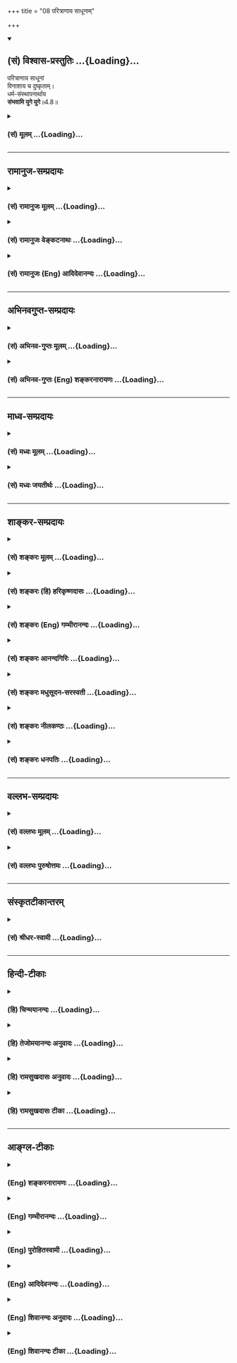 +++
title = "08 परित्राणाय साधूनाम्"

+++
<div class="js_include" newlevelforh1="2" title="(सं) विश्वास-प्रस्तुतिः" unfilled url="/purANam_vaiShNavam/mahAbhAratam/06-bhIShma-parva/03-bhagavad-gItA-parva/saMskRtam/vishvAsa-prastutiH/04_jnAna-yogaH_brahmArp/08_paritrANAya_sAdhU.md">
<details open><summary><h2>(सं) विश्वास-प्रस्तुतिः ...{Loading}...</h2></summary>

परित्राणाय साधूनां  
विनाशाय च दुष्कृताम्।  
धर्म-संस्थापनार्थाय  
**संभवामि युगे युगे**॥4.8॥
</details>
</div>
<div class="js_include collapsed" newlevelforh1="3" title="(सं) मूलम्" unfilled url="/purANam_vaiShNavam/mahAbhAratam/06-bhIShma-parva/03-bhagavad-gItA-parva/saMskRtam/mUlam/04_jnAna-yogaH_brahmArp/08_paritrANAya_sAdhU.md">
<details><summary><h3>(सं) मूलम् ...{Loading}...</h3></summary>

परित्राणाय साधूनां विनाशाय च दुष्कृताम्।  
धर्मसंस्थापनार्थाय संभवामि युगे युगे।।4.8।।
</details>
</div>


_________________
## रामानुज-सम्प्रदायः
<div class="js_include collapsed" newlevelforh1="3" title="(सं) रामानुजः मूलम्" unfilled url="/purANam_vaiShNavam/mahAbhAratam/06-bhIShma-parva/03-bhagavad-gItA-parva/saMskRtam/rAmAnujaH/mUlam/04_jnAna-yogaH_brahmArp/08_paritrANAya_sAdhU.md">
<details><summary><h3>(सं) रामानुजः मूलम् ...{Loading}...</h3></summary>

।।4.8।। साधव उक्तलक्षणधर्मशीला वैष्णवाग्रेसरा मत्समाश्रयणे प्रवृत्ता
मन्नामकर्मस्वरूपाणाम् अवाङ्मनसगोचरतया मद्दर्शनाद् ऋते
स्वात्मधारणपोषणादिसुखम् अलभमाना अणुमात्रकालम् अपि कल्पसहस्रं मन्वानाः
प्रशिथिलसर्वगात्रा भवेयुः इति मत्स्वरूपचेष्टितावलोकनालापादिदानेन तेषां
**परित्राणाय** तद्विपरीतानां **विनाशाय** च क्षीणस्य वैदिकधर्मस्य
मदाराधनरूपस्य आराध्यस्वरूपप्रदर्शनेन तस्य स्थापनाय च देवमनुष्यादिरूपेण
**युगे युगे संभवामि।** कृतत्रेतादियुगविशेषनियमः अपि नास्ति इत्यर्थः।

</details>
</div>
<div class="js_include collapsed" newlevelforh1="3" title="(सं) रामानुजः वेङ्कटनाथः" unfilled url="/purANam_vaiShNavam/mahAbhAratam/06-bhIShma-parva/03-bhagavad-gItA-parva/saMskRtam/rAmAnujaH/venkaTanAthaH/04_jnAna-yogaH_brahmArp/08_paritrANAya_sAdhU.md">
<details><summary><h3>(सं) रामानुजः वेङ्कटनाथः ...{Loading}...</h3></summary>

  
  
।।4.8।। किमर्थं इति प्रश्नस्योत्तरमुच्यत इत्याह जन्मन इति। साधुशब्दोऽत्र
नासमर्थादिविषयः दुष्कृच्छब्दप्रतियोगिरूपत्वात् अतः
सुकृतिविषयोऽयमित्यभिप्रायेणोक्तं उक्तलक्षणधर्मशीला
इति। उक्तलक्षणशब्देनवेदेनोदितस्य इत्यादि परामृश्यते। ये
पुनरुक्तलक्षणधर्मेण देवतान्तराण्येव उपासते ये च
वैष्णवाःप्रदर्शनविद्यादिन्यायेन तत्तद्देवताविशिष्टवेषेणैव भगवन्तमुपासते
न तेषामवतारप्रदर्शनेऽत्यन्तनिर्बन्धः तत्तद्देवताकञ्चुकितवेषेणैव
तदपेक्षितसकलप्रदानोपपत्तेरित्यभिप्रायेणोक्तं वैष्णवाग्रेसरा इति
भगवद्भक्तवर्या इत्यर्थः। उक्तलक्षणधर्मशीला इतिवैष्णवाग्रेसरा इति
पदाभ्यांन चलति निजवर्णधर्मतो यः वि.पु.3।7।20वर्णाश्रमाचारवता वि.पु.3।8।9
इत्यादि सूचितम्। यथावस्थितमुपायं प्राप्यं चावलम्बमाना इति च फलितम्।
त्राणं हि नामात्रानिष्टनिवर्तनपूर्वकेष्टप्रापणम्।
एवंविधवैष्णवाग्रेसराणामनिष्टश्च भगवदलाभः तत्समाश्रयणपूर्वकं तल्लाभेनैव च
तस्यानिष्टस्य निवर्तनमित्यभिप्रेत्योच्यतेमत्समाश्रयण
इत्यारभ्यआलापादिदानेनेत्यन्तम्। नह्यमीषामन्नपानताम्बूलादिधारणपोषणादिकम्
किन्तुअहं कृष्ण एव सर्वं इत्यभिप्रायेणोच्यतेमद्दर्शनाद्विना
स्वात्मधारणपोषणादिकमलभमाना इति। अदर्शनं चानिष्पन्नयोगावस्थत्वात्। यद्यमी
मत्साक्षात्कारात्पूर्वमल्पं कालं लोचने मीलयित्वा सहेरन् तदाऽहमपि तादृशीं
तेषामवस्थां सहेयापि नत्वेते तथेत्यभिप्रायेणोक्तं
क्षणेत्यादि। त्रुटिर्युगायते त्वामपश्यताम् भाग.10।31।15 इत्यादिकमिह
भाव्यम्। अदर्शनदुःखस्य च चरमावस्थोच्यतेप्रशिथिलसर्वगावा भवेयुरिति।
स्वविश्लेषपरिक्लिष्टानामुज्जीवनाय प्रवृत्तस्य क्रमाद्भक्तानुभाव्याकारा
उच्यन्तेमत्स्वरूपचेष्टितावलोकनालापादिदानेनेति।
नह्यपवर्गसुखादिवदवतारमन्तरेण स्वसङ्कल्पमात्रेणैव तद्दातुं शक्यमिति
भावः। परित्राणाय इत्यत्रोपसर्गेण
विविधानिष्टनिवृत्तिपूर्वकविविधेष्टप्राप्तिः
सूचितेत्यभिप्रायेणमन्नामगुणकर्मेत्यादिकं धारणेत्यादिकं
स्वरूपचेष्टितेत्यादिकं चोक्तम्। स्वरूपमत्र विग्रहः। एवं
साधूनामान्तरभयात्परित्राणमुक्तम् अथ तेषामेव बाह्यभयात्परित्राणमुच्यत
इत्यभिप्रायेणाहतद्विपरीतानां विनाशाय चेति। चकारोऽन्वाचयार्थः।
इदमप्युक्तमन्तरादित्याधिकरणभाष्येसाधवो ह्युपासकाः
तत्परित्राणमेवोद्देश्यम् आनुषङ्गिकस्तु दुष्कृतां विनाशः
सङ्कल्पमात्रेणापि तदुपपत्तेः इति। भागवतानामपराधो हि
दुष्कृत्त्वकाष्ठेत्यभिप्रायेणतद्विपरीतानामित्युक्तम्। रिपूणामपि
वत्सलःमच्छरैस्त्वं रणे शान्तस्ततः पूतो भविष्यसि इतिवद्दुष्कृतामपि विनाशो
नात्यन्तविनाशः किन्तु
वैपरीत्यहेतुभूतराक्षसप्रभृतिशरीरग्रन्थ्यादिविनिवर्तनम् तन्निवृत्तौ च
तेषामपि धार्मिकत्वं सम्भवेदिति सोऽपि धर्मसंस्थापनपर्यवसितः।
मच्छेषभूतमाराधनं मयैव हि स्थापनीयमित्यभिप्रायेणमदाराधनरूपस्येत्युक्तम्।
अनुष्ठानमुखेनोपदेशमुखेन च धर्मप्रवर्तनं व्यासादिद्वाराऽपि शक्यम्
आराध्यरूपप्रदर्शनेन भक्त्युत्पादनमवतारासाधारणप्रयोजनम् परश्शतपरुषवादी
जन्मत्रयशत्रुः शिशुपालोऽपि हि कृष्णदर्शनेन प्रीतिमान्भूत्वा मुक्तिं गत
इत्यभिप्रायेणआराध्यस्वरूपप्रदर्शनेनेत्युक्तम्। रुपौदार्यगुणैः पुंसां
दृष्टिचित्तापहारिणाम् वा.रा.2।3।29 इत्यादि च भाव्यम्। एतेन धर्मस्य
सम्यक्स्थापनं हि स्वपर्यन्ततया स्थापनमित्युक्तं भवति। युगे युगे इति
वीप्सातात्पर्यं व्यनक्तिकृतत्रेतादीति। न तु प्रतियुगमवश्यं सम्भवामि नापि
युगविशेषनिर्बन्ध इति भावः।  
  

</details>
</div>
<div class="js_include collapsed" newlevelforh1="3" title="(सं) रामानुजः (Eng) आदिदेवानन्दः" unfilled url="/purANam_vaiShNavam/mahAbhAratam/06-bhIShma-parva/03-bhagavad-gItA-parva/saMskRtam/rAmAnujaH/english/AdidevAnandaH/04_jnAna-yogaH_brahmArp/08_paritrANAya_sAdhU.md">
<details><summary><h3>(सं) रामानुजः (Eng) आदिदेवानन्दः ...{Loading}...</h3></summary>

4.8 The good are those who follow the Dharma, as defined above. They are
the foremost among the Vaisnavas, who have taken refuge in Me. While My
name, acts and form are inaccessible to speech and thought, these
devotees cannot get support, sustenance etc., for themselves without
perceiving Me. They regard even a moment's time without Me as a thousand
Kalpas. They become broken in every limb because of the separation from
Me. So I am born from age to age in the forms of gods, men etc., for
protecting them by affording them the opportunity to behold My form and
acts and to converse with Me. I am born also for the destruction of
those who are opposed to such devotees and for the restoration of
declining Vedic Dharma, which consists of My worship. The main purpose
of incarnation is the revealing of His adorable form, so that all may
worship Him. The destruction of the wicked is secondary only. There is
no specific restrictions of the Yugas like Krta, Treta etc., for the
appearance of Divine Incarnations.

</details>
</div>


_________________
## अभिनवगुप्त-सम्प्रदायः
<div class="js_include collapsed" newlevelforh1="3" title="(सं) अभिनव-गुप्तः मूलम्" unfilled url="/purANam_vaiShNavam/mahAbhAratam/06-bhIShma-parva/03-bhagavad-gItA-parva/saMskRtam/abhinava-guptaH/mUlam/04_jnAna-yogaH_brahmArp/08_paritrANAya_sAdhU.md">
<details><summary><h3>(सं) अभिनव-गुप्तः मूलम् ...{Loading}...</h3></summary>

।।4.5 4.9।। बहूनि इत्यादि अर्जुन इत्यन्तम्। श्रीभगवान् किल
पूर्णषाड्गुण्यत्वात् शरीरसंपर्कमात्ररहितोऽपि स्थितिकारित्वात् कारुणिकतया
आत्मांशं सृजति। आत्मा पूर्णषाड्गुण्यः अंशः उपकारकत्वेन अप्रधानभूतो +++(N
omit अ)+++ यत्र तत् आत्मांशं शरीरं गृह्णाति इत्यर्थः। अत एवास्य जन्मदिव्यम्
यत आत्ममायया योगप्रज्ञया स्वस्वातन्त्रयशक्त्या +++(omits स्व)+++ आरब्धम् न
कर्मभिः। कर्मापि दिव्यम् फलदानासमर्थत्वात्। यश्चैवमेतत्तत्त्वं वेत्ति
आत्मन्यप्येवमेव मन्यते सोऽवश्यं भगवद्वासुदेवतत्त्वं जानाति।

</details>
</div>
<div class="js_include collapsed" newlevelforh1="3" title="(सं) अभिनव-गुप्तः (Eng) शङ्करनारायणः" unfilled url="/purANam_vaiShNavam/mahAbhAratam/06-bhIShma-parva/03-bhagavad-gItA-parva/saMskRtam/abhinava-guptaH/english/shankaranArAyaNaH/04_jnAna-yogaH_brahmArp/08_paritrANAya_sAdhU.md">
<details><summary><h3>(सं) अभिनव-गुप्तः (Eng) शङ्करनारायणः ...{Loading}...</h3></summary>

4.8 See Comment under 4.9

</details>
</div>


_________________
## माध्व-सम्प्रदायः
<div class="js_include collapsed" newlevelforh1="3" title="(सं) मध्वः मूलम्" unfilled url="/purANam_vaiShNavam/mahAbhAratam/06-bhIShma-parva/03-bhagavad-gItA-parva/saMskRtam/madhvaH/mUlam/04_jnAna-yogaH_brahmArp/08_paritrANAya_sAdhU.md">
<details><summary><h3>(सं) मध्वः मूलम् ...{Loading}...</h3></summary>

।।4.8।। न जन्मनैव परित्राणादि कार्यमिति नियमः। तथापि लीलया स्वभावेन च
यथेष्टचारी। तथा ह्युक्तम् देवस्यैष स्वभावोऽयम्। लोकवत्तु लीलाकैवल्यम्
ब्र.सू.2।1।33क्रीडतो बालकस्येव चेष्टां तस्य निशामय। अरिभयादिव स्वयं
पुराद्व्यवात्सीद्यदनन्तवीर्यः। पूर्णोऽयमस्यान्न न किञ्चिदाप्यं तथापि
सर्वाः कुरुते प्रवृत्तीः। अतो विरुद्धेषुमिमं वदन्ति परावरज्ञा मुनयः
प्रशान्ताः इत्यादि ऋग्वेदखिलेषु।

</details>
</div>
<div class="js_include collapsed" newlevelforh1="3" title="(सं) मध्वः जयतीर्थः" unfilled url="/purANam_vaiShNavam/mahAbhAratam/06-bhIShma-parva/03-bhagavad-gItA-parva/saMskRtam/madhvaH/jayatIrthaH/04_jnAna-yogaH_brahmArp/08_paritrANAya_sAdhU.md">
<details><summary><h3>(सं) मध्वः जयतीर्थः ...{Loading}...</h3></summary>

।।4.8।। परित्राणाय साधूनां इति साधुपरित्राणादिकं भगवदवतारस्य
प्रयोजनमुक्तम् तत्र किं जन्मनैव परित्राणादिकं कार्यमिति नियमः
इत्यपेक्षायामाह **ने**ति। जन्मना विनाऽपि कर्तुं समर्थत्वादिति भावः।
तर्हि किमर्थं जन्मेत्यत आह **तथापी**ति। यथेष्टचारी इच्छयैव तथा चरति
तथेच्छैव किमर्था इत्यत उक्तम् **लीलये**ति। लीलाप्यालस्यपरिहाराद्यर्था न
भवतीत्यत उक्तम् **स्वभावेन चे**ति। अत्रैव प्रमाणान्याह **तथा ही**ति।
अयमेष इयमिच्छा। अत्र प्रवृत्तिषु विरुद्धेषुं लोकविपरीतेच्छुम्।

</details>
</div>


_________________
## शाङ्कर-सम्प्रदायः
<div class="js_include collapsed" newlevelforh1="3" title="(सं) शङ्करः मूलम्" unfilled url="/purANam_vaiShNavam/mahAbhAratam/06-bhIShma-parva/03-bhagavad-gItA-parva/saMskRtam/shankaraH/mUlam/04_jnAna-yogaH_brahmArp/08_paritrANAya_sAdhU.md">
<details><summary><h3>(सं) शङ्करः मूलम् ...{Loading}...</h3></summary>

।।4.8।। **परित्राणाय** परिरक्षणाय **साधूनां** सन्मार्गस्थानाम् **विनाशाय
च दुष्कृतां** पापकारिणाम् किञ्च **धर्मसंस्थापनार्थाय** धर्मस्य सम्यक्
स्थापनं तदर्थं **संभवामि युगे युगे** प्रतियुगम्।। तत्

</details>
</div>
<div class="js_include collapsed" newlevelforh1="3" title="(सं) शङ्करः (हि) हरिकृष्णदासः" unfilled url="/purANam_vaiShNavam/mahAbhAratam/06-bhIShma-parva/03-bhagavad-gItA-parva/saMskRtam/shankaraH/hindI/harikRShNadAsaH/04_jnAna-yogaH_brahmArp/08_paritrANAya_sAdhU.md">
<details><summary><h3>(सं) शङ्करः (हि) हरिकृष्णदासः ...{Loading}...</h3></summary>

।।4.8।। किसलिये सत्मार्गमें स्थित साधुओंका परित्राण अर्थात् ( उनकी )
रक्षा करनेके के लिये पापकर्म करनेवाले दुष्टोंका नाश करनेके लिये और
धर्मकी अच्छी प्रकार स्थापना करनेके लिये मैं युगयुगमें अर्थात् प्रत्येक
युगमें प्रकट हुआ करता हूँ।

</details>
</div>
<div class="js_include collapsed" newlevelforh1="3" title="(सं) शङ्करः (Eng) गम्भीरानन्दः" unfilled url="/purANam_vaiShNavam/mahAbhAratam/06-bhIShma-parva/03-bhagavad-gItA-parva/saMskRtam/shankaraH/english/gambhIrAnandaH/04_jnAna-yogaH_brahmArp/08_paritrANAya_sAdhU.md">
<details><summary><h3>(सं) शङ्करः (Eng) गम्भीरानन्दः ...{Loading}...</h3></summary>

4.8 Paritranaya, for the protection; sadhunam, of the pious, the
followers of the virtuous path; vinasaya, for the destruction; duskrtam,
of the evil-doers, of the sinful ones; and also dharmasamsthapanarthaya,
for establishing virtue fully;-for that purpose, sambhavami, I manifest
Myself; yuge yuge, in every age.

</details>
</div>
<div class="js_include collapsed" newlevelforh1="3" title="(सं) शङ्करः आनन्दगिरिः" unfilled url="/purANam_vaiShNavam/mahAbhAratam/06-bhIShma-parva/03-bhagavad-gItA-parva/saMskRtam/shankaraH/AnandagiriH/04_jnAna-yogaH_brahmArp/08_paritrANAya_sAdhU.md">
<details><summary><h3>(सं) शङ्करः आनन्दगिरिः ...{Loading}...</h3></summary>

।।4.8।। यथोक्ते काले कृतकृत्यस्य भगवतो मायाकृते जन्मनि प्रश्नपूर्वकं
प्रयोजनमाह **किमर्थमित्यादिना।** यथा साधूनां रक्षणमसाधूनां निग्रहश्च
भगवदवतारफलं तथा फलान्तरमपि तस्यास्तीत्याह **किञ्चेति।** धर्मे हि
स्थापिते जगदेव स्थापितं भवत्यन्यथा भिन्नमर्यादं
जगदसंगतत्वमापद्येतेत्यर्थः।

</details>
</div>
<div class="js_include collapsed" newlevelforh1="3" title="(सं) शङ्करः मधुसूदन-सरस्वती" unfilled url="/purANam_vaiShNavam/mahAbhAratam/06-bhIShma-parva/03-bhagavad-gItA-parva/saMskRtam/shankaraH/madhusUdana-sarasvatI/04_jnAna-yogaH_brahmArp/08_paritrANAya_sAdhU.md">
<details><summary><h3>(सं) शङ्करः मधुसूदन-सरस्वती ...{Loading}...</h3></summary>

।।4.8।। तत्किं धर्मस्य हानिरधर्मस्य च वृद्धिस्तव परितोषकारणं येन
तस्मिन्नेव काल आविर्भवसीति। तथाचानर्थावह एव तवावतारः स्यादिति नेत्याह
धर्महाम्या हीयमानानां साधूनां पुण्यकारिणां वेदमार्गस्थानां परित्राणाय
परितः सर्वतो रक्षणाय तथा अधर्मवृद्ध्या वर्धमानानां दुष्कृतां पापकारिणां
वेदमार्गविरोधिनां विनाशाय च तदुभयं कथं स्यादिति तदाह। धर्मसंस्थापनार्थाय
धर्मस्य सम्यगधर्मनिवारणेन स्थापनं वेदमार्गपरिरक्षणं धर्मसंस्थापनं तदर्थं
संभवामि पूर्ववत्। युगे युगे प्रतियुगम्।

</details>
</div>
<div class="js_include collapsed" newlevelforh1="3" title="(सं) शङ्करः नीलकण्ठः" unfilled url="/purANam_vaiShNavam/mahAbhAratam/06-bhIShma-parva/03-bhagavad-gItA-parva/saMskRtam/shankaraH/nIlakaNThaH/04_jnAna-yogaH_brahmArp/08_paritrANAya_sAdhU.md">
<details><summary><h3>(सं) शङ्करः नीलकण्ठः ...{Loading}...</h3></summary>

।।4.8।। किमर्थमात्मानं मायया सृजसीत्यत आह **परित्राणायेति।** दुष्कृतां
दुष्टं कर्म कुर्वतां पापिनाम्। संभवाम्याविर्भवामि।

</details>
</div>
<div class="js_include collapsed" newlevelforh1="3" title="(सं) शङ्करः धनपतिः" unfilled url="/purANam_vaiShNavam/mahAbhAratam/06-bhIShma-parva/03-bhagavad-gItA-parva/saMskRtam/shankaraH/dhanapatiH/04_jnAna-yogaH_brahmArp/08_paritrANAya_sAdhU.md">
<details><summary><h3>(सं) शङ्करः धनपतिः ...{Loading}...</h3></summary>

।।4.8।। अवतरणप्रयोजनमाह। परित्राणाय रक्षणाय साधूनां सन्मार्गस्थानां
भक्तानाम्। विनाशाय च पापिष्ठानाम्। किंच धर्मसंस्थापनार्थाय।
तथाचावतरणप्रयोजनत्रयमुक्तम्। यत्तु तदुभयं कथं स्यादित्यत आह।
धर्मसंस्थापनार्थायेति तच्चिन्त्यम्। धर्मसंस्थापनेन साधूनां रक्षणस्य
पापिनां नाशस्य चासिद्धेः। यथा वसुदेवग्रहेऽवतीर्णेन श्रीकृष्णेन
गीताद्युपदेशेन धर्मसंस्थापनं युधिष्ठिरादिपरिपालनेन साधुपरित्राणां
कंसादिमारणेन दुष्कृतां विनाश इति प्रयोजनत्रयमेव संपादितम्। नहि
गीतोपदेशमात्रेण तत्र तत्र कृतमर्जुनसंरक्षणं तत्तदुपायैः कर्मनाश्च
सिध्यतीति दिक्। एतेन साधुरक्षणेन दुष्टवधेन च धर्मं स्थिरीकर्तुमिति
प्रत्युक्तम्। नहि वसुदेवादिरक्षणेन कंसादिवधेन च कस्यचिद्धर्मस्य स्थापनं
भवति धर्मस्थापनहेतुभूतैतत्कर्मद्वयाकर्तुर्व्यासावतारस्य
धर्मसंस्थापनार्थस्य वैयर्थ्यापत्तेश्च। तथाच कदाचिदेकस्मै
कदाचिद्द्वाभ्यां कदाचित्सर्वस्मै प्रयोजनाय भगवदवतरणमिति ध्येयम्।

</details>
</div>


_________________
## वल्लभ-सम्प्रदायः
<div class="js_include collapsed" newlevelforh1="3" title="(सं) वल्लभः मूलम्" unfilled url="/purANam_vaiShNavam/mahAbhAratam/06-bhIShma-parva/03-bhagavad-gItA-parva/saMskRtam/vallabhaH/mUlam/04_jnAna-yogaH_brahmArp/08_paritrANAya_sAdhU.md">
<details><summary><h3>(सं) वल्लभः मूलम् ...{Loading}...</h3></summary>

।।4.7 4.8।। कदा किमर्थं सम्भवसीत्यपेक्षायां स्वप्रादुर्भावकालमाह
द्वाभ्याम् यदा यदा हीति। परित्राणायेति। साधूनां धर्मवतां परित्राणाय
तत्प्रतिपक्षाणां दुष्कृतां दुष्टं कर्म कुर्वतां विनाशाय च युगेयुगे
सम्भवामि। न चात्रावतारकालनियम इत्येतदर्थं यदा यदा युगेयुगे इत्युक्तम्
नचैवं दुष्टनिग्रहं कुर्वतोऽपि वैषम्यं शङ्कनीयं यथा चोक्तं लालने ताडने
मातुर्नाकारुण्यं यथाऽर्मके। तद्वदेव महेशस्य नियन्तुर्गुणदोषयोः इति।

</details>
</div>
<div class="js_include collapsed" newlevelforh1="3" title="(सं) वल्लभः पुरुषोत्तमः" unfilled url="/purANam_vaiShNavam/mahAbhAratam/06-bhIShma-parva/03-bhagavad-gItA-parva/saMskRtam/vallabhaH/puruShottamaH/04_jnAna-yogaH_brahmArp/08_paritrANAya_sAdhU.md">
<details><summary><h3>(सं) वल्लभः पुरुषोत्तमः ...{Loading}...</h3></summary>

  
  
।।4.8।। एवं धर्मार्थं जीवान् सृष्ट्वा तेषां रक्षणार्थं चाहं प्रकटो
भवामीत्याहुः परित्राणायेति। साधूनां भक्तानां परित्राणाय दुष्कृतां
धर्मप्रतिपक्षिणां नाशाय धर्मसंस्थापनाय ज्ञानकर्माश्रमादिरूपस्य
सम्यक्प्रकारेणस्थापनाय युगे युगे सम्भवामीति। सम्यक्प्रकारेण भवामि प्रकटो
भवामि न जीववद्भवामि।  
  

</details>
</div>


_________________
## संस्कृतटीकान्तरम्
<div class="js_include collapsed" newlevelforh1="3" title="(सं) श्रीधर-स्वामी" unfilled url="/purANam_vaiShNavam/mahAbhAratam/06-bhIShma-parva/03-bhagavad-gItA-parva/saMskRtam/shrIdhara-svAmI/04_jnAna-yogaH_brahmArp/08_paritrANAya_sAdhU.md">
<details><summary><h3>(सं) श्रीधर-स्वामी ...{Loading}...</h3></summary>

।।4.8।। किमर्थमित्यपेक्षायामाह **परित्राणायेति।** साधूनां स्वधर्मवर्तिनां
रक्षणाय। दुष्टं कर्म कुर्वन्तीति दुष्कृतस्तेषां वधाय च। एवं धर्मस्य
संस्थापनार्थाय साधुरक्षणेन दुष्टवधेन च धर्मं स्थिरीकर्तुं युगेयुगे
तत्तदवसरे संभवामीत्यर्थः। नचैवं दुष्टनिग्रहं कुर्वतोऽपि नैर्घृण्यं
शङ्कनीयम्। यथाचाहुःलालने ताडने मातुर्नाकारुण्यं यथार्भके। तद्वदेव
महेशस्य नियन्तुर्गुणदोषयोः।। इति।

</details>
</div>


_________________
## हिन्दी-टीकाः
<div class="js_include collapsed" newlevelforh1="3" title="(हि) चिन्मयानन्दः" unfilled url="/purANam_vaiShNavam/mahAbhAratam/06-bhIShma-parva/03-bhagavad-gItA-parva/hindI/chinmayAnandaH/04_jnAna-yogaH_brahmArp/08_paritrANAya_sAdhU.md">
<details><summary><h3>(हि) चिन्मयानन्दः ...{Loading}...</h3></summary>

।।4.8।। यह तो स्पष्ट है कि बिना किसी इच्छा अथवा प्रयोजन के ईश्वर अपने को
व्यक्त नहीं करता। इच्छाओं के आत्यन्तिक अभाव का अर्थ है कर्मों का पूर्ण
अभाव। बिना किसी साधन के विद्युत् शक्ति किसी विशेष रूप में व्यक्त नहीं हो
सकती। इसी प्रकार परमब्रह्म किसी प्रयोजन के अभाव में किसी उत्कृष्ट अथवा
निकृष्ट उपाधि को न धारण कर सकता है और न उसे उसकी कोई आवश्यकता ही होती
है। जिस प्रकार शान्त और स्थिर जल में किसी वस्तु के डालने पर उसमें तरंगे
उठने लगती हैं उसी प्रकार इच्छा रूपी विक्षेपक के होने पर ही परम पूर्ण
स्वरूप में से उच्च या हीन किसी प्रकार की सृष्टि की उत्पत्ति संभव
है। पूर्ण परमात्मा में गोपाल कृष्ण के रूप में अवतार लेने की कारण रूप जो
इच्छा है उसे यहाँ व्यास जी अपने शब्दों में वर्णन करते हैं। सब इच्छाओं
में सर्वोत्तम दैवी इच्छा है जगत् की निस्वार्थ भाव से सेवा करने की इच्छा
किन्तु वह भी एक इच्छा ही है। कर्तव्य पालन करने वाले साधु पुरुषों के
रक्षण का कार्य करते हुये अपनी माया का आश्रय लेकर एक और कार्य अवतारी
पुरुष को करना होता है वह है दुष्टों का संहार। दुष्टों के संहार से
तात्पर्य शब्दश दुष्ट व्यक्तियों के संहार से ही समझना आवश्यक नहीं है
उसमें दुष्ट प्रवृत्तियों का नाश अभिप्रेत है। वस्त्र रखने की आलमारी रखने
की पुर्नव्यवस्था करने के समान यह कार्य है। जो वस्त्र अत्यन्त निरुपयोगी
हो जाते हैं उन्हें नये वस्त्रों के रखने हेतु स्थान बनाने हेतु वहाँ से
हटाना ही पड़ता है। इसी प्रकार अवतारी पुरुष साधुओं का उत्साह बढ़ाते हैं
दुष्टों के स्वभाव को परिवर्तित करने का प्रयत्न करते हैं और कभीकभी
दुष्टों का पूर्ण संहार भी आवश्यक हो जाता है। अर्जुन के लिये इतना सब कुछ
विस्तार से बताना पड़ा क्योंकि वह श्रीकृष्ण के वास्तविक स्वरूप के विषय
में सर्वथा अनभिज्ञ था। श्रीकृष्ण को एक मनुष्य और मित्र के रूप में ही
समझने के कारण वह प्रथम अध्याय में इतने प्रकार के तर्क प्रस्तुत करता रहा
अन्यथा उसमें इतना साहस ही नहीं होता। यदि यह मान भी लिया जाय कि अर्जुन को
श्रीकृष्ण के ईश्वरत्व के विषय में पूर्ण भान था तब इसका अर्थ होगा कि एक
नास्तिक के समान श्रीकृष्ण की सहायता पाकर भी वह अपने विजय के प्रति पूर्ण
आश्वस्त नहीं था यह उचित नहीं प्रतीत होता। जब भगवान् उसे अपना मित्र भक्त
कहते हैं तब वह शिशुओं की सी सरलता से उनसे कहता है आप मुझे सिखाइये मैं
आपका शष्य हूँ। इस वाक्य में श्रीकृष्ण के प्रति उसका आदर भाव तो स्पष्ट
होता है किन्तु किसी भी प्रकार उसमें उनके ईश्वरत्व का ज्ञान होना सिद्ध
नहीं होता। भगवान् अपने ही विषय में जानकारी क्यों दे रहे हैं

</details>
</div>
<div class="js_include collapsed" newlevelforh1="3" title="(हि) तेजोमयानन्दः अनुवादः" unfilled url="/purANam_vaiShNavam/mahAbhAratam/06-bhIShma-parva/03-bhagavad-gItA-parva/hindI/tejomayAnandaH/anuvAdaH/04_jnAna-yogaH_brahmArp/08_paritrANAya_sAdhU.md">
<details><summary><h3>(हि) तेजोमयानन्दः अनुवादः ...{Loading}...</h3></summary>

।।4.8।। साधु पुरुषों के रक्षण, दुष्कृत्य करने वालों के नाश, तथा धर्म
संस्थापना के लिये, मैं प्रत्येक युग में प्रगट होता हूँ।।

</details>
</div>
<div class="js_include collapsed" newlevelforh1="3" title="(हि) रामसुखदासः अनुवादः" unfilled url="/purANam_vaiShNavam/mahAbhAratam/06-bhIShma-parva/03-bhagavad-gItA-parva/hindI/rAmasukhadAsaH/anuvAdaH/04_jnAna-yogaH_brahmArp/08_paritrANAya_sAdhU.md">
<details><summary><h3>(हि) रामसुखदासः अनुवादः ...{Loading}...</h3></summary>

।।4.8।। साधुओं-(भक्तों-) की रक्षा करनेके लिये, पापकर्म करनेवालोंका विनाश
करनेके लिये और धर्मकी भलीभाँति स्थापना करनेके लिये मैं युग-युगमें प्रकट
हुआ करता हूँ।

</details>
</div>
<div class="js_include collapsed" newlevelforh1="3" title="(हि) रामसुखदासः टीका" unfilled url="/purANam_vaiShNavam/mahAbhAratam/06-bhIShma-parva/03-bhagavad-gItA-parva/hindI/rAmasukhadAsaH/TIkA/04_jnAna-yogaH_brahmArp/08_paritrANAya_sAdhU.md">
<details><summary><h3>(हि) रामसुखदासः टीका ...{Loading}...</h3></summary>

4.8।।***व्याख्या--*'परित्राणाय साधूनाम्'--**साधु मनुष्योंके द्वारा ही
अधर्मका नाश और धर्मका प्रचार होता है, इसलिये उनकी रक्षा करनेके लिये
भगवान् अवतार लेते हैं। दूसरोंका हित करना ही जिनका स्वभाव है और जो
भगवान्के नाम, रूप, गुण, प्रभाव, लीला आदिका श्रद्धा-प्रेमपूर्वक स्मरण,
कीर्तन आदि करते हैं और लोगोंमें भी इसका प्रचार करते हैं, ऐसे भगवान्के
आश्रित भक्तोंके लिये यहाँ **'साधूनाम्'** पद आया है।  
  
जिसका एकमात्र परमात्मप्राप्तिका उद्देश्य है, वह साधु है **(टिप्पणी प₀
223)** और जिसका नाशवान् संसारका उद्देश्य है, वह असाधु है। असत् और
परिवर्तनशील वस्तुमें सद्भाव करने और उसे महत्त्व देनेसे कामनाएँ पैदा होती
है। ज्यों-ज्यों कामनाएँ नष्ट होती हैं, त्यों-त्यों साधुता आती है और
ज्यों-ज्यों कामनाएँ बढ़ती हैं, त्यों-त्यों साधुता लुप्त होती है। कारण कि
असाधुताका मूल हेतु कामना ही है। साधुतासे अपना उद्धार और लोगोंका स्वतः
उपकार होता है। साधु पुरुषके भावों और क्रियाओँमें पशु, पक्षी, वृक्ष,
पर्वत, मनुष्य, देवता, पितर, ऋषि, मुनि आदि सबका हित भरा रहता है--

</details>
</div>


_________________
## आङ्ग्ल-टीकाः
<div class="js_include collapsed" newlevelforh1="3" title="(Eng) शङ्करनारायणः" unfilled url="/purANam_vaiShNavam/mahAbhAratam/06-bhIShma-parva/03-bhagavad-gItA-parva/english/shankaranArAyaNaH/04_jnAna-yogaH_brahmArp/08_paritrANAya_sAdhU.md">
<details><summary><h3>(Eng) शङ्करनारायणः ...{Loading}...</h3></summary>

4.8. For the protection of the good people, and for the destruction of
evil-doers, and for the purpose of firmly establishing righteousness, I
take birth in every age.

</details>
</div>
<div class="js_include collapsed" newlevelforh1="3" title="(Eng) गम्भीरानन्दः" unfilled url="/purANam_vaiShNavam/mahAbhAratam/06-bhIShma-parva/03-bhagavad-gItA-parva/english/gambhIrAnandaH/04_jnAna-yogaH_brahmArp/08_paritrANAya_sAdhU.md">
<details><summary><h3>(Eng) गम्भीरानन्दः ...{Loading}...</h3></summary>

4.8 For the protection of the pious, the destruction of the evil-doers,
and establishing virtue, I manifest Myself in every age.

</details>
</div>
<div class="js_include collapsed" newlevelforh1="3" title="(Eng) पुरोहितस्वामी" unfilled url="/purANam_vaiShNavam/mahAbhAratam/06-bhIShma-parva/03-bhagavad-gItA-parva/english/purohitasvAmI/04_jnAna-yogaH_brahmArp/08_paritrANAya_sAdhU.md">
<details><summary><h3>(Eng) पुरोहितस्वामी ...{Loading}...</h3></summary>

4.8 To protect the righteous, to destroy the wicked and to establish the
kingdom of God, I am reborn from age to age.

</details>
</div>
<div class="js_include collapsed" newlevelforh1="3" title="(Eng) आदिदेवनन्दः" unfilled url="/purANam_vaiShNavam/mahAbhAratam/06-bhIShma-parva/03-bhagavad-gItA-parva/english/AdidevanandaH/04_jnAna-yogaH_brahmArp/08_paritrANAya_sAdhU.md">
<details><summary><h3>(Eng) आदिदेवनन्दः ...{Loading}...</h3></summary>

4.8 For the protection of the good and also for the destruction of the
wicked, for the establishment of Dharma, am I born from age to age.

</details>
</div>
<div class="js_include collapsed" newlevelforh1="3" title="(Eng) शिवानन्दः अनुवादः" unfilled url="/purANam_vaiShNavam/mahAbhAratam/06-bhIShma-parva/03-bhagavad-gItA-parva/english/shivAnandaH/anuvAdaH/04_jnAna-yogaH_brahmArp/08_paritrANAya_sAdhU.md">
<details><summary><h3>(Eng) शिवानन्दः अनुवादः ...{Loading}...</h3></summary>

4.8 For the protection of the good, for the destruction of the wicked
and for the establishment of righteousness, I am born in every age.

</details>
</div>
<div class="js_include collapsed" newlevelforh1="3" title="(Eng) शिवानन्दः टीका" unfilled url="/purANam_vaiShNavam/mahAbhAratam/06-bhIShma-parva/03-bhagavad-gItA-parva/english/shivAnandaH/TIkA/04_jnAna-yogaH_brahmArp/08_paritrANAya_sAdhU.md">
<details><summary><h3>(Eng) शिवानन्दः टीका ...{Loading}...</h3></summary>

4.8 परित्राणाय for the protection; साधूनाम् of the good; विनाशाय for the
destruction; च and; दुष्कृताम् of the wicked; धर्मसंस्थापनार्थाय for the
establishment of righteousness; संभवामि (I) am born; युगे युगे in every
age.Commentary Sadhunam The good who lead a life of righteousness; who
utiles their bodies in the service of humanity; who are free from
selfishness; lust and greed; and who devote their lives to divine
contemplation.Dushkritam Evildoers who lead a life of unrighteousness;
who break the laws of the society; who are vain and are dishonest and
greedy; who injure others; who take possession of the property of others
by force; and who commit atrocious crimes of various sorts.

</details>
</div>
